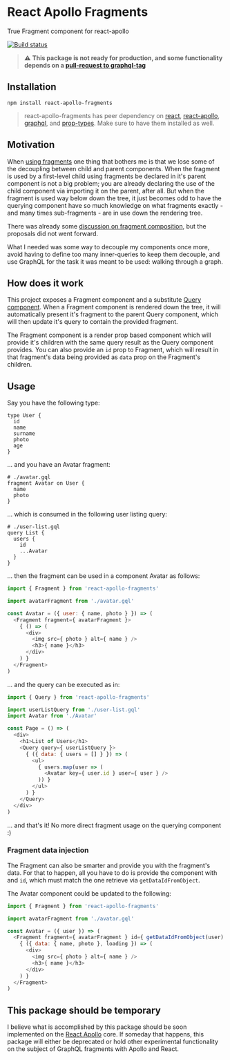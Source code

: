 # React Apollo Fragments

True Fragment component for react-apollo

[![Build status](https://travis-ci.org/lucasconstantino/react-apollo-fragments.svg?branch=master)](https://travis-ci.org/lucasconstantino/react-apollo-fragments)

> :warning: **This package is not ready for production, and some functionality depends on a [pull-request to graphql-tag](https://github.com/apollographql/graphql-tag/pull/167#issuecomment-379306245)**

## Installation

```
npm install react-apollo-fragments
```

> react-apollo-fragments has peer dependency on [react](https://github.com/facebook/react), [react-apollo](https://github.com/apollographql/react-apollo), [graphql](https://github.com/graphql/graphql-js), and [prop-types](https://github.com/facebook/prop-types). Make sure to have them installed as well.

## Motivation

When [using fragments](https://www.apollographql.com/docs/react/features/fragments.html) one thing that bothers me is that we lose some of the decoupling between child and parent components. When the fragment is used by a first-level child using fragments be declared in it's parent component is not a big problem; you are already declaring the use of the child component via importing it on the parent, after all. But when the fragment is used way below down the tree, it just becomes odd to have the querying component have so much knowledge on what fragments exactly - and many times sub-fragments - are in use down the rendering tree.

There was already some [discussion on fragment composition](https://github.com/apollographql/react-apollo/issues/140), but the proposals did not went forward.

What I needed was some way to decouple my components once more, avoid having to define too many inner-queries to keep them decouple, and use GraphQL for the task it was meant to be used: walking through a graph.

## How does it work

This project exposes a Fragment component and a substitute [Query component](https://github.com/apollographql/react-apollo/releases/tag/v2.1.0-beta.0). When a Fragment component is rendered down the tree, it will automatically present it's fragment to the parent Query component, which will then update it's query to contain the provided fragment.

The Fragment component is a render prop based component which will provide it's children with the same query result as the Query component provides. You can also provide an `id` prop to Fragment, which will result in that fragment's data being provided as `data` prop on the Fragment's children.

## Usage

Say you have the following type:

```gql
type User {
  id
  name
  surname
  photo
  age
}
```

... and you have an Avatar fragment:

```gql
# ./avatar.gql
fragment Avatar on User {
  name
  photo
}
```

... which is consumed in the following user listing query:

```gql
# ./user-list.gql
query List {
  users {
    id
    ...Avatar
  }
}
```

... then the fragment can be used in a component Avatar as follows:

```js
import { Fragment } from 'react-apollo-fragments'

import avatarFragment from './avatar.gql'

const Avatar = ({ user: { name, photo } }) => (
  <Fragment fragment={ avatarFragment }>
    { () => (
      <div>
        <img src={ photo } alt={ name } />
        <h3>{ name }</h3>
      </div>
    ) }
  </Fragment>
)
```

... and the query can be executed as in:

```js
import { Query } from 'react-apollo-fragments'

import userListQuery from './user-list.gql'
import Avatar from './Avatar'

const Page = () => (
  <div>
    <h1>List of Users</h1>
    <Query query={ userListQuery }>
      { ({ data: { users = [] } }) => (
        <ul>
          { users.map(user => (
            <Avatar key={ user.id } user={ user } />
          )) }
        </ul>
      ) }
    </Query>
  </div>
)
```

... and that's it! No more direct fragment usage on the querying component :)

### Fragment data injection

The Fragment can also be smarter and provide you with the fragment's data. For that to
happen, all you have to do is provide the component with and `id`, which must match
the one retrieve via `getDataIdFromObject`.

The Avatar component could be updated to the following:

```js
import { Fragment } from 'react-apollo-fragments'

import avatarFragment from './avatar.gql'

const Avatar = ({ user }) => (
  <Fragment fragment={ avatarFragment } id={ getDataIdFromObject(user) }>
    { ({ data: { name, photo }, loading }) => (
      <div>
        <img src={ photo } alt={ name } />
        <h3>{ name }</h3>
      </div>
    ) }
  </Fragment>
)
```

## This package should be temporary

I believe what is accomplished by this package should be soon implemented on the [React Apollo](https://github.com/apollographql/react-apollo) core. If someday that happens, this package will either be deprecated or hold other experimental functionality on the subject of GraphQL fragments with Apollo and React.
